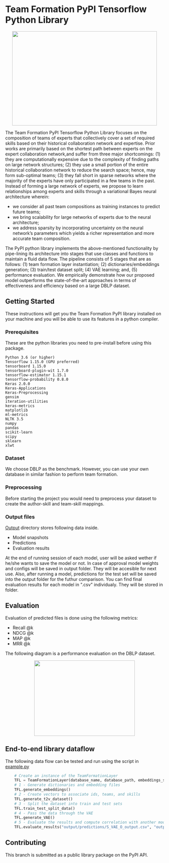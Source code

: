 # Team Formation PyPI Tensorflow Python Library
<p align="center">
  <img width="460" height="300" src="https://i.imgur.com/1W5Y4fU.png">
</p>

The Team Formation PyPI Tensorflow Python Library focuses on the composition of teams of experts that collectively cover 
a set of required skills based on their historical collaboration network and expertise. Prior works are primarily based 
on the shortest path between experts on the expert collaboration network,and suffer from three major shortcomings: 
(1) they are computationally expensive due to the complexity of finding paths on large network structures;
(2) they use a small portion of the entire historical collaboration network to reduce the search space; hence, may form 
sub-optimal teams;
(3) they fall short in sparse networks where the majority of the experts have only participated in a few teams in the 
past. 
Instead of forming a large network of experts, we propose to learn relationships among experts and skills through a 
variational Bayes neural architecture wherein:
- we consider all past team compositions as training instances to predict future teams;
- we bring scalability for large networks of experts due to the neural architecture;
- we address sparsity by incorporating uncertainty on the neural network’s parameters which yields a richer 
representation and more accurate team composition. 

The PyPI python library implements the above-mentioned functionality by pipe-lining its architecture into stages that 
use classes and functions to maintain a fluid data flow.
The pipeline consists of 5 stages that are as follows: (1) team formation layer instantiation; (2) dictionaries/embeddings 
generation; (3) train/test dataset split; (4) VAE learning; and, (5) performance evaluation. We empirically demonstrate 
how our proposed model outperforms the state-of-the-art approaches in terms of effectiveness and efficiency based on a 
large DBLP dataset.

## Getting Started

These instructions will get you the Team Formation PyPI library installed on your 
machine and you will be able to use its features in a python compiler.

### Prerequisites

These are the python libraries you need to pre-install before using this package.

```
Python 3.6 (or higher)
Tensorflow 1.15.0 (GPU preferred)
tensorboard 1.15.0
tensorboard-plugin-wit 1.7.0
tensorflow-estimator 1.15.1
tensorflow-probability 0.8.0
Keras 2.0.0
Keras-Applications
Keras-Preprocessing 
gensim
iteration-utilities
keras-metrics
matplotlib
ml-metrics
NLTK 3.5
numpy
pandas
scikit-learn
scipy
sklearn
xlwt 
```
### Dataset
We choose DBLP as the benchmark. However, you can use your own database in similar
fashion to perform team formation.

### Preprocessing

Before starting the project you would need to preprocess your dataset to create the author-skill and team-skill mappings.

### Output files

[Output](/teamFormationLibrary/output) directory stores following data inside.
- Model snapshots 
- Predictions
- Evaluation results

At the end of running session of each model, user will be asked wether if he/she wants to save the model or not. In case of approval model weights and configs will be saved in output folder. They will be accesible for next use.
Also, after running a model, predictions for the test set will be saved into the output folder for the futhur comparison.  You can find final evaluation results for each model in ".csv" individualy. They will be stored in folder.

## Evaluation
Evaluation of predicted files is done using the following metrics:

- Recall @k
- NDCG @k
- MAP @k
- MRR @k

The following diagram is a performance evaluation on the DBLP dataset.
<p align="center">
  <img width="320" height="240" src="https://i.ibb.co/6yN20PF/metric-fig.png">
</p>

## End-to-end library dataflow
The following data flow can be tested and run using the script in [example.py](/teamFormationLibrary/example.py)
```python
    # Create an instance of the TeamFormationLayer
    TFL = TeamFormationLayer(database_name, database_path, embeddings_save_path)
    # 1 - Generate dictionaries and embedding files
    TFL.generate_embeddings()
    # 2 - Create vectors to associate ids, teams, and skills
    TFL.generate_t2v_dataset()
    # 3 - Split the dataset into train and test sets
    TFL.train_test_split_data()
    # 4 - Pass the data through the VAE
    TFL.generate_VAE()
    # 5 - Evaluate the results and compute correlation with another model
    TFL.evaluate_results("output/predictions/S_VAE_O_output.csv", "output/predictions/correlation_baseline_output.csv", 50, True)
```
## Contributing

This branch is submitted as a public library package on the PyPI API.
